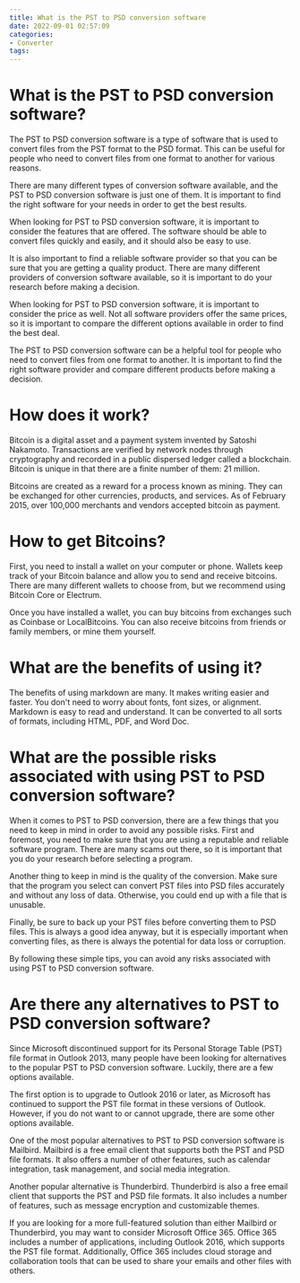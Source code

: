 ```yaml
---
title: What is the PST to PSD conversion software
date: 2022-09-01 02:57:09
categories:
- Converter
tags:
---
```



#  What is the PST to PSD conversion software?

The PST to PSD conversion software is a type of software that is used to convert files from the PST format to the PSD format. This can be useful for people who need to convert files from one format to another for various reasons.

There are many different types of conversion software available, and the PST to PSD conversion software is just one of them. It is important to find the right software for your needs in order to get the best results.

When looking for PST to PSD conversion software, it is important to consider the features that are offered. The software should be able to convert files quickly and easily, and it should also be easy to use.

It is also important to find a reliable software provider so that you can be sure that you are getting a quality product. There are many different providers of conversion software available, so it is important to do your research before making a decision.

When looking for PST to PSD conversion software, it is important to consider the price as well. Not all software providers offer the same prices, so it is important to compare the different options available in order to find the best deal.

The PST to PSD conversion software can be a helpful tool for people who need to convert files from one format to another. It is important to find the right software provider and compare different products before making a decision.

#  How does it work?

Bitcoin is a digital asset and a payment system invented by Satoshi Nakamoto. Transactions are verified by network nodes through cryptography and recorded in a public dispersed ledger called a blockchain. Bitcoin is unique in that there are a finite number of them: 21 million.

Bitcoins are created as a reward for a process known as mining. They can be exchanged for other currencies, products, and services. As of February 2015, over 100,000 merchants and vendors accepted bitcoin as payment.

# How to get Bitcoins?

First, you need to install a wallet on your computer or phone. Wallets keep track of your Bitcoin balance and allow you to send and receive bitcoins. There are many different wallets to choose from, but we recommend using Bitcoin Core or Electrum.

Once you have installed a wallet, you can buy bitcoins from exchanges such as Coinbase or LocalBitcoins. You can also receive bitcoins from friends or family members, or mine them yourself.

#  What are the benefits of using it?

The benefits of using markdown are many. It makes writing easier and faster. You don't need to worry about fonts, font sizes, or alignment. Markdown is easy to read and understand. It can be converted to all sorts of formats, including HTML, PDF, and Word Doc.

#  What are the possible risks associated with using PST to PSD conversion software?

When it comes to PST to PSD conversion, there are a few things that you need to keep in mind in order to avoid any possible risks. First and foremost, you need to make sure that you are using a reputable and reliable software program. There are many scams out there, so it is important that you do your research before selecting a program.

Another thing to keep in mind is the quality of the conversion. Make sure that the program you select can convert PST files into PSD files accurately and without any loss of data. Otherwise, you could end up with a file that is unusable.

Finally, be sure to back up your PST files before converting them to PSD files. This is always a good idea anyway, but it is especially important when converting files, as there is always the potential for data loss or corruption.

By following these simple tips, you can avoid any risks associated with using PST to PSD conversion software.

#  Are there any alternatives to PST to PSD conversion software?

Since Microsoft discontinued support for its Personal Storage Table (PST) file format in Outlook 2013, many people have been looking for alternatives to the popular PST to PSD conversion software. Luckily, there are a few options available.

The first option is to upgrade to Outlook 2016 or later, as Microsoft has continued to support the PST file format in these versions of Outlook. However, if you do not want to or cannot upgrade, there are some other options available.

One of the most popular alternatives to PST to PSD conversion software is Mailbird. Mailbird is a free email client that supports both the PST and PSD file formats. It also offers a number of other features, such as calendar integration, task management, and social media integration.

Another popular alternative is Thunderbird. Thunderbird is also a free email client that supports the PST and PSD file formats. It also includes a number of features, such as message encryption and customizable themes.

If you are looking for a more full-featured solution than either Mailbird or Thunderbird, you may want to consider Microsoft Office 365. Office 365 includes a number of applications, including Outlook 2016, which supports the PST file format. Additionally, Office 365 includes cloud storage and collaboration tools that can be used to share your emails and other files with others.